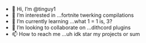 - 👋 Hi, I’m @tinguy1
- 👀 I’m interested in ...fortnite twerking compilations
- 🌱 I’m currently learning ...what 1 = 1 is, 3?
- 💞️ I’m looking to collaborate on ...dithcord plugins
- 📫 How to reach me ...uh idk star my projects or sum 

<!---
tinguy1/tinguy1 is a ✨ special ✨ repository because its `README.md` (this file) appears on your GitHub profile.
You can click the Preview link to take a look at your changes.
--->
